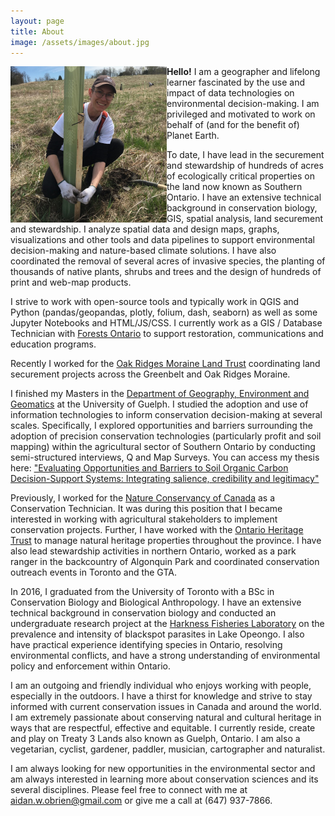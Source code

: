 ```yaml
---
layout: page
title: About
image: /assets/images/about.jpg
---
```


<!-- ![headshot]({{ page.image | relative_url }}){: width="250" height="250"} -->
<img align="left" src="/assets/images/about.jpg" alt="Tree Planting" weidth = "250" height="250">

__Hello!__ I am a geographer and lifelong learner fascinated by the use and impact of data technologies on environmental decision-making. I am privileged and motivated to work on behalf of (and for the benefit of) Planet Earth. 

To date, I have lead in the securement and stewardship of hundreds of acres of ecologically critical properties on the land now known as Southern Ontario. I have an extensive technical background in conservation biology, GIS, spatial analysis, land securement and stewardship. I analyze spatial data and design maps, graphs, visualizations and other tools and data pipelines to support environmental decision-making and nature-based climate solutions. I have also coordinated the removal of several acres of invasive species, the planting of thousands of native plants, shrubs and trees and the design of hundreds of print and web-map products.

I strive to work with open-source tools and typically work in QGIS and Python (pandas/geopandas, plotly, folium, dash, seaborn) as well as some Jupyter Notebooks and HTML/JS/CSS. I currently work as a GIS / Database Technician with [Forests Ontario](https://www.forestsontario.ca/) to support restoration, communications and education programs.

Recently I worked for the [Oak Ridges Moraine Land Trust](https://www.oakridgesmoraine.org/) coordinating land securement projects across the Greenbelt and Oak Ridges Moraine.

I finished my Masters in the [Department of Geography, Environment and Geomatics](https://geg.uoguelph.ca/) at the University of Guelph. I studied the adoption and use of information technologies to inform conservation decision-making at several scales. Specifically, I explored opportunities and barriers surrounding the adoption of precision conservation technologies (particularly profit and soil mapping) within the agricultural sector of Southern Ontario by conducting semi-structured interviews, Q and Map Surveys. You can access my thesis here: ["Evaluating Opportunities and Barriers to Soil Organic Carbon Decision-Support Systems: Integrating salience, credibility and legitimacy"](https://atrium.lib.uoguelph.ca/xmlui/handle/10214/26394)

Previously, I worked for the [Nature Conservancy of Canada](https://www.natureconservancy.ca/en/where-we-work/ontario/) as a Conservation Technician. It was during this position that I became interested in working with agricultural stakeholders to implement conservation projects. Further, I have worked with the [Ontario Heritage Trust](https://www.heritagetrust.on.ca/) to manage natural heritage properties throughout the province. I have also lead stewardship activities in northern Ontario, worked as a park ranger in the backcountry of Algonquin Park and coordinated conservation outreach events in Toronto and the GTA. 

In 2016, I graduated from the University of Toronto with a BSc in Conservation Biology and Biological Anthropology. I have an extensive technical background in conservation biology and conducted an undergraduate research project at the [Harkness Fisheries Laboratory](https://www.harkness.ca/) on the prevalence and intensity of blackspot parasites in Lake Opeongo. I also have practical experience identifying species in Ontario, resolving environmental conflicts, and have a strong understanding of environmental policy and enforcement within Ontario.

I am an outgoing and friendly individual who enjoys working with people, especially in the outdoors. I have a thirst for knowledge and strive to stay informed with current conservation issues in Canada and around the world. I am extremely passionate about conserving natural and cultural heritage in ways that are respectful, effective and equitable. I currently reside, create and play on Treaty 3 Lands also known as Guelph, Ontario. I am also a vegetarian, cyclist, gardener, paddler, musician, cartographer and naturalist.

I am always looking for new opportunities in the environmental sector and am always interested in learning more about conservation sciences and its several disciplines. Please feel free to connect with me at aidan.w.obrien@gmail.com or give me a call at (647) 937-7866.


